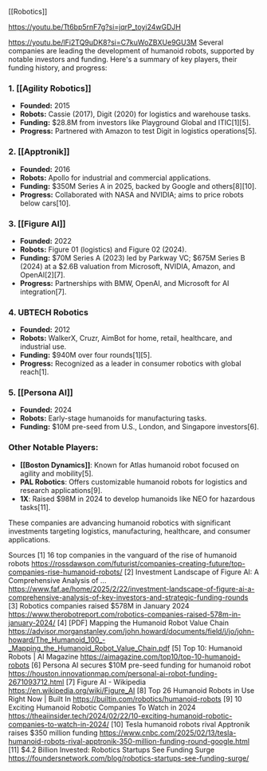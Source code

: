 [[Robotics]]

https://youtu.be/Tt6bp5rnF7g?si=jqrP_toyi24wGDJH


https://youtu.be/lFi2TQ9uDK8?si=C7kuWoZBXUe9GU3M
Several companies are leading the development of humanoid robots, supported by notable investors and funding. Here's a summary of key players, their funding history, and progress:

### **1. [[Agility Robotics]]**
- **Founded:** 2015  
- **Robots:** Cassie (2017), Digit (2020) for logistics and warehouse tasks.  
- **Funding:** $28.8M from investors like Playground Global and ITIC[1][5].  
- **Progress:** Partnered with Amazon to test Digit in logistics operations[5].

### **2. [[Apptronik]]**
- **Founded:** 2016  
- **Robots:** Apollo for industrial and commercial applications.  
- **Funding:** $350M Series A in 2025, backed by Google and others[8][10].  
- **Progress:** Collaborated with NASA and NVIDIA; aims to price robots below cars[10].

### **3. [[Figure AI]]**
- **Founded:** 2022  
- **Robots:** Figure 01 (logistics) and Figure 02 (2024).  
- **Funding:** $70M Series A (2023) led by Parkway VC; $675M Series B (2024) at a $2.6B valuation from Microsoft, NVIDIA, Amazon, and OpenAI[2][7].  
- **Progress:** Partnerships with BMW, OpenAI, and Microsoft for AI integration[7].

### **4. UBTECH Robotics**
- **Founded:** 2012  
- **Robots:** WalkerX, Cruzr, AimBot for home, retail, healthcare, and industrial use.  
- **Funding:** $940M over four rounds[1][5].  
- **Progress:** Recognized as a leader in consumer robotics with global reach[1].

### **5. [[Persona AI]]**
- **Founded:** 2024  
- **Robots:** Early-stage humanoids for manufacturing tasks.  
- **Funding:** $10M pre-seed from U.S., London, and Singapore investors[6].  

### Other Notable Players:
- **[[Boston Dynamics]]**: Known for Atlas humanoid robot focused on agility and mobility[5].  
- **PAL Robotics**: Offers customizable humanoid robots for logistics and research applications[9].  
- **1X**: Raised $98M in 2024 to develop humanoids like NEO for hazardous tasks[11].

These companies are advancing humanoid robotics with significant investments targeting logistics, manufacturing, healthcare, and consumer applications.

Sources
[1] 16 top companies in the vanguard of the rise of humanoid robots https://rossdawson.com/futurist/companies-creating-future/top-companies-rise-humanoid-robots/
[2] Investment Landscape of Figure AI: A Comprehensive Analysis of ... https://www.faf.ae/home/2025/2/22/investment-landscape-of-figure-ai-a-comprehensive-analysis-of-key-investors-and-strategic-funding-rounds
[3] Robotics companies raised $578M in January 2024 https://www.therobotreport.com/robotics-companies-raised-578m-in-january-2024/
[4] [PDF] Mapping the Humanoid Robot Value Chain https://advisor.morganstanley.com/john.howard/documents/field/j/jo/john-howard/The_Humanoid_100_-_Mapping_the_Humanoid_Robot_Value_Chain.pdf
[5] Top 10: Humanoid Robots | AI Magazine https://aimagazine.com/top10/top-10-humanoid-robots
[6] Persona AI secures $10M pre-seed funding for humanoid robot https://houston.innovationmap.com/personal-ai-robot-funding-2671093712.html
[7] Figure AI - Wikipedia https://en.wikipedia.org/wiki/Figure_AI
[8] Top 26 Humanoid Robots in Use Right Now | Built In https://builtin.com/robotics/humanoid-robots
[9] 10 Exciting Humanoid Robotic Companies To Watch in 2024 https://theaiinsider.tech/2024/02/22/10-exciting-humanoid-robotic-companies-to-watch-in-2024/
[10] Tesla humanoid robots rival Apptronik raises $350 million funding https://www.cnbc.com/2025/02/13/tesla-humanoid-robots-rival-apptronik-350-million-funding-round-google.html
[11] $4.2 Billion Invested: Robotics Startups See Funding Surge https://foundersnetwork.com/blog/robotics-startups-see-funding-surge/
